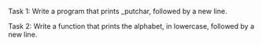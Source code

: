 Task 1: Write a program that prints _putchar, followed by a new line.

Task 2: Write a function that prints the alphabet, in lowercase, followed by a new line.
